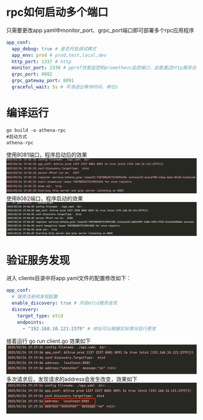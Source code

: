 # rpc如何启动多个端口
只需要更改app.yaml中monitor_port、grpc_port端口即可部署多个rpc应用程序
```yaml
app_conf:
  app_debug: true # 是否开启调试模式
  app_env: prod # prod,test,local,dev
  http_port: 1337 # http
  monitor_port: 2338 # pprof性能监控和prometheus监控端口，这是通过http服务访问
  grpc_port: 8082
  grpc_gateway_port: 8091
  graceful_wait: 5s # 平滑退出等待时间，单位s
```

# 编译运行
```shell
go build -o athena-rpc
#启动方式
athena-rpc
```
使用8081端口，程序启动后的效果
![athena-rpc](athena-rpc.png)
使用8082端口，程序启动的效果
![athena-rpc2](athena-rpc2.png)

# 验证服务发现
进入 clients目录中将app.yaml文件的配置修改如下：
```yaml
app_conf:
  # 服务注册和发现配置
  enable_discovery: true # 开启etcd服务发现
  discovery:
    target_type: etcd
    endpoints:
      - "192.168.10.121:2379" # 地址可以根据实际情况自行更改
```
接着运行 go run client.go 效果如下
![img.png](go-client.png)
多次请求后，发现请求的address会发生改变，效果如下
![img.png](go-client2.png)